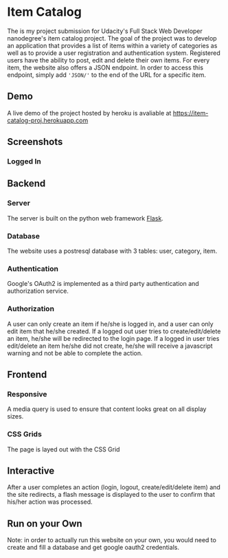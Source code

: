 # Item Catalog
The is my project submission for Udacity's Full Stack Web Developer nanodegree's item catalog project. The goal of the project was to develop an application that provides a list of items within a variety of categories as well as to provide a user registration and authentication system. Registered users have the ability to post, edit and delete their own items. For every item, the website also offers a JSON endpoint. In order to access this endpoint, simply add `'JSON/'` to the end of the URL for a specific item. 
## Demo
A live demo of the project hosted by heroku is avaliable at https://item-catalog-proj.herokuapp.com
## Screenshots
### Logged In

## Backend
### Server
The server is built on the python web framework [Flask](http://flask.pocoo.org). 
### Database 
The website uses a postresql database with 3 tables: user, category, item. 
### Authentication
Google's OAuth2 is implemented as a third party authentication and authorization service.
### Authorization
A user can only create an item if he/she is logged in, and a user can only edit item that he/she created. If a logged out user tries to create/edit/delete an item, he/she will be redirected to the login page. If a logged in user tries edit/delete an item he/she did not create, he/she will receive a javascript warning and not be able to complete the action.
## Frontend
### Responsive
A media query is used to ensure that content looks great on all display sizes.
### CSS Grids
The page is layed out with the CSS Grid
## Interactive
After a user completes an action (login, logout, create/edit/delete item) and the site redirects, a flash message is displayed to the user to confirm that his/her action was processed.
## Run on your Own
Note: in order to actually run this website on your own, you would need to create and fill a database and get google oauth2 credentials. 

